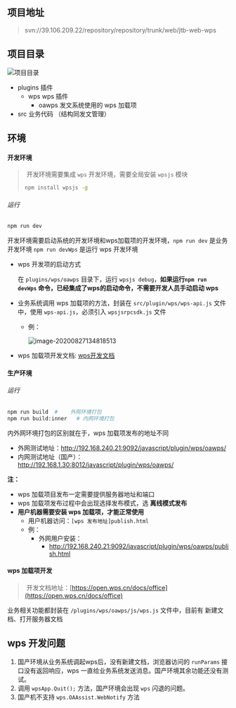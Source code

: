 ## 项目地址

> svn://39.106.209.22/repository/repository/trunk/web/jtb-web-wps

## 项目目录

![项目目录](C:\Users\admin\AppData\Roaming\Typora\typora-user-images\image-20200825125537974.png)

- plugins    插件
    - wps wps 插件
        - oawps 发文系统使用的 wps 加载项
- src  业务代码 （结构同发文管理）

## 环境

#### 开发环境

> ​	开发环境需要集成 `wps` 开发环境，需要全局安装 `wpsjs` 模块
>
> ```bash
> npm install wpsjs -g
> ```

###### 运行

```bash
npm run dev
```

开发环境需要启动系统的开发环境和wps加载项的开发环境，`npm run dev`  是业务开发环境 `npm run devWps` 是运行 wps 开发环境

- wps 开发项的启动方式	

    在 `plugins/wps/oawps` 目录下，运行 `wpsjs debug`，**如果运行`npm run devWps` 命令，已经集成了wps的启动命令，不需要开发人员手动启动 wps**

- 业务系统调用 wps 加载项的方法，封装在 `src/plugin/wps/wps-api.js` 文件中，使用 `wps-api.js`，必须引入 `wpsjsrpcsdk.js` 文件

    - 例：

        ![image-20200827134818513](https://raw.githubusercontent.com/wukang0718/mdImage/master/images/202008/27/134821-54892.png?token=AKCNZH4S7I5L5EMYEAFEH5S7I5LBU)

- wps 加载项开发文档: [wps开发文档](https://open.wps.cn/docs/office)

#### 生产环境

###### 运行

```bash
npm run build  #	外网环境打包
npm run build:inner   #	内网环境打包
```

内外网环境打包的区别就在于，wps 加载项发布的地址不同

- 外网测试地址：http://192.168.240.21:9092/javascript/plugin/wps/oawps/
- 内网测试地址（国产）：http://192.168.1.30:8012/javascript/plugin/wps/oawps/

**注：**

- wps 加载项目发布一定需要提供服务器地址和端口
- wps 加载项发布过程中会出现选择发布模式，选 **离线模式发布**
- **用户机器需要安装 wps 加载项，才能正常使用**
    - 用户机器访问：`[wps 发布地址]publish.html`
    - 例：
        - 外网用户安装：
            - http://192.168.240.21:9092/javascript/plugin/wps/oawps/publish.html

#### wps 加载项开发

> ​	开发文档地址：[https://open.wps.cn/docs/office](https://open.wps.cn/docs/office)

业务相关功能都封装在 `/plugins/wps/oawps/js/wps.js` 文件中，目前有 新建文档、打开服务器文档

## wps 开发问题

1. 国产环境从业务系统调起wps后，没有新建文档，浏览器访问的 `runParams` 接口没有返回响应，wps 一直给业务系统发送消息。国产环境其余功能还没有测试。
2. 调用 `wpsApp.Quit();` 方法，国产环境会出现 `wps` 闪退的问题。
3. 国产机不支持 `wps.OAAssist.WebNotify` 方法


